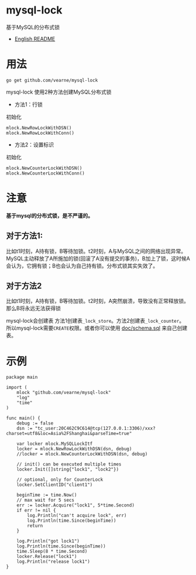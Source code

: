 # mysql-lock
基于MySQL的分布式锁

* [English README](https://github.com/vearne/mysql-lock/blob/master/README.md)

# 用法
```
go get github.com/vearne/mysql-lock
```


mysql-lock 使用2种方法创建MySQL分布式锁

* 方法1：行锁

 初始化
```
mlock.NewRowLockWithDSN()
mlock.NewRowLockWithConn()
```
* 方法2：设置标识

初始化
```
mlock.NewCounterLockWithDSN()
mlock.NewCounterLockWithConn()
```


# 注意
**基于mysql的分布式锁，是不严谨的。**


## 对于方法1:
比如t1时刻，A持有锁，B等待加锁。t2时刻，A与MySQL之间的网络出现异常。MySQL主动释放了A所施加的锁(回滚了A没有提交的事务)，B加上了锁，这时候A会认为，它拥有锁；B也会认为自己持有锁。分布式锁其实失效了。


## 对于方法2
比如t1时刻，A持有锁，B等待加锁。t2时刻，A突然崩溃，导致没有正常释放锁。那么B将永远无法获得锁


mysql-lock会创建表 方法1创建表`_lock_store`。方法2创建表`_lock_counter`。 所以mysql-lock需要`CREATE`权限。或者你可以使用 [doc/schema.sql](https://github.com/vearne/mysql-lock/blob/main/doc/schema.sql) 来自己创建表。

# 示例
```
package main

import (
	mlock "github.com/vearne/mysql-lock"
	"log"
	"time"
)

func main() {
	debug := false
	dsn := "tc_user:20C462C9C614@tcp(127.0.0.1:3306)/xxx?charset=utf8&loc=Asia%2FShanghai&parseTime=true"

	var locker mlock.MySQLLockItf
	locker = mlock.NewRowLockWithDSN(dsn, debug)
	//locker = mlock.NewCounterLockWithDSN(dsn, debug)

	// init() can be executed multiple times
	locker.Init([]string{"lock1", "lock2"})
	
	// optional, only for CounterLock
	locker.SetClientID("client1")

	beginTime := time.Now()
	// max wait for 5 secs
	err := locker.Acquire("lock1", 5*time.Second)
	if err != nil {
		log.Println("can't acquire lock", err)
		log.Println(time.Since(beginTime))
		return
	}

	log.Println("got lock1")
	log.Println(time.Since(beginTime))
	time.Sleep(8 * time.Second)
	locker.Release("lock1")
	log.Println("release lock1")
}
```
